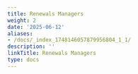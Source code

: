 ```yaml
---
title: Renewals Managers
weight: 2
date: '2025-06-12'
aliases:
- /docs/_index_1748146057879956804_1_1/
description: ''
linkTitle: Renewals Managers
type: docs
---
```


